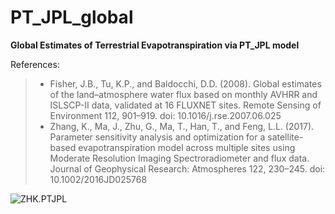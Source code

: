 # PT_JPL_global
**Global Estimates of Terrestrial Evapotranspiration via PT_JPL model**

References:

> - Fisher, J.B., Tu, K.P., and Baldocchi, D.D. (2008). Global estimates of the land–atmosphere water flux based on monthly AVHRR and ISLSCP-II data, validated at 16 FLUXNET sites. Remote Sensing of Environment 112, 901–919. doi: 10.1016/j.rse.2007.06.025
> - Zhang, K., Ma, J., Zhu, G., Ma, T., Han, T., and Feng, L.L. (2017). Parameter sensitivity analysis and optimization for a satellite-based evapotranspiration model across multiple sites using Moderate Resolution Imaging Spectroradiometer and flux data. Journal of Geophysical Research: Atmospheres 122, 230–245. doi: 10.1002/2016JD025768

![ZHK.PTJPL](C:\Users\Kun\Documents\GitHub\PT_JPL_global\image\ZHK.PTJPL.jpg)

